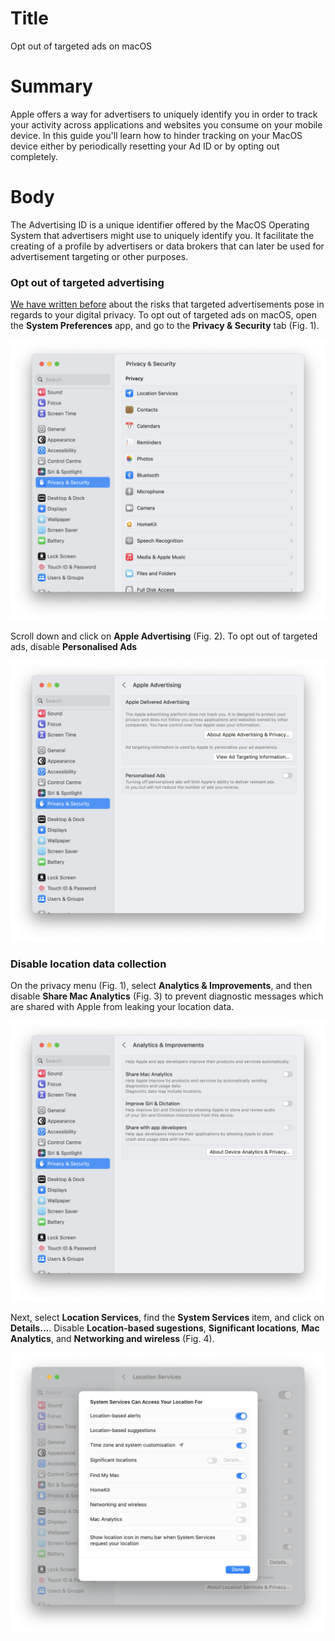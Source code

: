 # Title #
Opt out of targeted ads on macOS

# Summary #
Apple offers a way for advertisers to uniquely identify you in order to track your activity across applications and websites you consume on your mobile device. In this guide you'll learn how to hinder tracking on your MacOS device either by periodically resetting your Ad ID or by opting out completely.

# Body #
The Advertising ID is a unique identifier offered by the MacOS Operating System that advertisers might use to uniquely identify you. It facilitate the creating of a profile by advertisers or data brokers that can later be used for advertisement targeting or other purposes.

### Opt out of targeted advertising ###
[We have written before][1] about the risks that targeted advertisements pose in regards to your digital privacy. To opt out of targeted ads on macOS, open the **System Preferences** app, and go to the **Privacy & Security** tab (Fig. 1).

![Fig. 1: Privacy settings](../../images/MacOS/settings-privacy.png?raw=true)

Scroll down and click on **Apple Advertising** (Fig. 2). To opt out of targeted ads, disable **Personalised Ads**

![Fig. 2: Disable Targeted Ads](../../images/MacOS/settings-ads.png?raw=true)

### Disable location data collection ###
On the privacy menu (Fig. 1), select **Analytics & Improvements**, and then disable **Share Mac Analytics** (Fig. 3) to prevent diagnostic messages which are shared with Apple from leaking your location data. 

![Fig. 3: Disable analytics](../../images/MacOS/settings-analytics.png?raw=true)

Next, select **Location Services**, find the **System Services** item, and click on **Details...**. Disable **Location-based sugestions**, **Significant locations**, **Mac Analytics**, and **Networking and wireless** (Fig. 4).

![Fig. 4: Disable location-based ads](../../images/MacOS/settings-location.png?raw=true)

[1]: https://privacyinternational.org/explainer/2976/how-do-tracking-companies-know-what-you-did-last-summer
